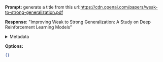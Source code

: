 **Prompt:**
generate a title from this url:https://cdn.openai.com/papers/weak-to-strong-generalization.pdf

**Response:**
"Improving Weak to Strong Generalization: A Study on Deep Reinforcement Learning Models"

<details><summary>Metadata</summary>

- Duration: 619 ms
- Datetime: 2024-01-04T20:40:54.622164
- Model: gpt-3.5-turbo-0613

</details>

**Options:**
```json
{}
```

